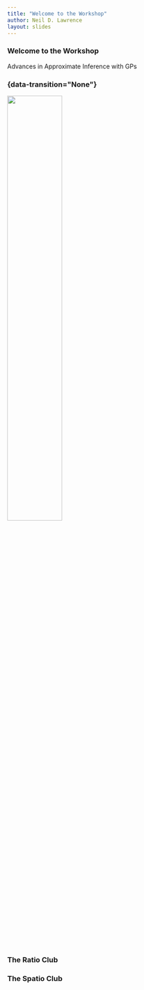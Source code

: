 ```yaml
---
title: "Welcome to the Workshop"
author: Neil D. Lawrence
layout: slides
---
```


### Welcome to the Workshop

Advances in Approximate Inference with GPs

### {data-transition="None"}

<img src="../_gp/diagrams/sparse-gps.jpg" width="50%">

### The Ratio Club

### The Spatio Club
